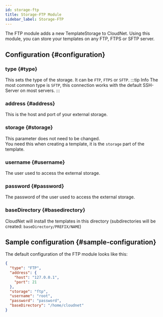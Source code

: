 ```yaml
---
id: storage-ftp
title: Storage-FTP Module
sidebar_label: Storage-FTP
---
```


The FTP module adds a new TemplateStorage to CloudNet. Using this module, you can store your templates on any FTP, FTPS or SFTP server.

## Configuration {#configuration}
### type {#type}
This sets the type of the storage. It can be `FTP`, `FTPS` or `SFTP`.
:::tip Info
The most common type is `SFTP`, this connection works with the default SSH-Server on most servers.
:::

### address {#address}
This is the host and port of your external storage.

### storage {#storage}
This parameter does not need to be changed.  
You need this when creating a template, it is the `storage` part of the template.

### username {#username}
The user used to access the external storage.

### password {#password}
The password of the user used to access the external storage.

### baseDirectory {#basedirectory}
CloudNet will install the templates in this directory (subdirectories will be created: `baseDirectory/PREFIX/NAME`)

## Sample configuration {#sample-configuration}
The default configuration of the FTP module looks like this:
```json
{
  "type": "FTP",
  "address": {
    "host": "127.0.0.1",
    "port": 21
  },
  "storage": "ftp",
  "username": "root",
  "password": "password",
  "baseDirectory": "/home/cloudnet"
}
```